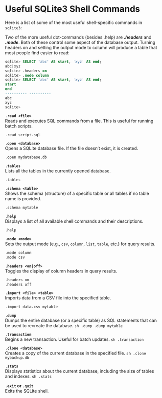 # Useful SQLite3 Shell Commands

Here is a list of some of the most useful shell-specific commands in `sqlite3`:

Two of the more useful dot-commands (besides .help) are ***.headers*** and ***.mode***. Both of
these control some aspect of the database output. Turning headers on and setting the
output mode to column will produce a table that most people find easier to read:
```sql
sqlite> SELECT 'abc' AS start, 'xyz' AS end;
abc|xyz
sqlite> .headers on
sqlite> .mode column
sqlite> SELECT 'abc' AS start, 'xyz' AS end;
start
end
---------- ----------
abc
xyz
sqlite>
```


**`.read <file>`**  
Reads and executes SQL commands from a file. This is useful for running batch scripts.
```sh
.read script.sql
```

**`.open <database>`**  
   Opens a SQLite database file. If the file doesn’t exist, it is created.
   ```sh
   .open mydatabase.db
   ```

**`.tables`**  
   Lists all the tables in the currently opened database.
   ```sh
   .tables
   ```

**`.schema <table>`**  
   Shows the schema (structure) of a specific table or all tables if no table name is provided.
   ```sh
   .schema mytable
   ```

**`.help`**  
   Displays a list of all available shell commands and their descriptions.
   ```sh
   .help
   ```


**`.mode <mode>`**  
   Sets the output mode (e.g., `csv`, `column`, `list`, `table`, etc.) for query results.
   ```sh
   .mode column
   .mode csv
   ```

**`.headers <on|off>`**  
   Toggles the display of column headers in query results.
   ```sh
   .headers on
   .headers off
   ```

**`.import <file> <table>`**  
   Imports data from a CSV file into the specified table.
   ```sh
   .import data.csv mytable
   ```

**`.dump`**  
    Dumps the entire database (or a specific table) as SQL statements that can be used to recreate the database.
    ```sh
    .dump
    .dump mytable
    ```

**`.transaction`**  
    Begins a new transaction. Useful for batch updates.
    ```sh
    .transaction
    ```

**`.clone <database>`**  
    Creates a copy of the current database in the specified file.
    ```sh
    .clone mybackup.db
    ```

**`.stats`**  
    Displays statistics about the current database, including the size of tables and indexes.
    ```sh
    .stats
    ```

**`.exit` or `.quit`**  
    Exits the SQLite shell.

